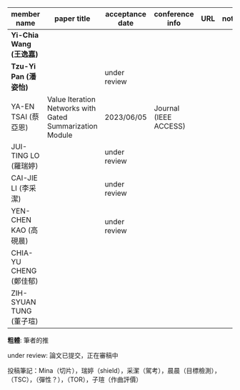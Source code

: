 | member name   | paper title | acceptance date | conference info | URL | notes |
|---------------|-------------|-----------------|---------------------|-----|-----------------|
| **Yi-Chia Wang (王逸嘉)**  |             |                 |                     |     |                 |
| **Tzu-Yi Pan (潘姿怡)**    ||under review| |     |                 |
| YA-EN TSAI (蔡亞恩) | Value Iteration Networks with Gated Summarization Module | 2023/06/05 | Journal (IEEE ACCESS) |     |                 |
| JUI-TING LO (羅瑞婷)   |             |under review|                     ||                 |
| CAI-JIE LI (李采潔)   |             |under review|                     ||                 |
| YEN-CHEN KAO (高硯晨) |             |under review|                     ||                 |
| CHIA-YU CHENG (鄭佳郁) |             |                 |                     |     |                 |
| ZIH-SYUAN TUNG (董子瑄) |             |                 |                     |     |                 |

**粗體**: 筆者的推

under review: 論文已提交，正在審稿中

投稿筆記：Mina（切片），瑞婷（shield），采潔（駕考），晨晨（目標檢測），（TSC），（彈性？），（TOR），子瑄（作曲評價）
